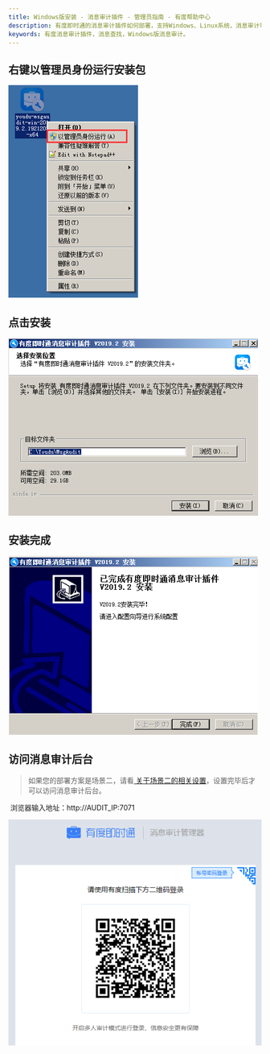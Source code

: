 ```yaml
---
title: Windows版安装 - 消息审计插件 - 管理员指南 - 有度帮助中心
description: 有度即时通的消息审计插件如何部署，支持Windows、Linux系统，消息审计可以用户审计客户端的聊天信息，包括文字、图片、文件。
keywords: 有度消息审计插件，消息查找，Windows版消息审计。
---
```


## 右键以管理员身份运行安装包

![image-20200323150905509](./res/e01_00002/image-20200323150905509.png)

## 点击安装

![image-20200323150934891](./res/e01_00002/image-20200323150934891.png)

## 安装完成

![image-20200323152428391](./res/e01_00002/image-20200323152428391.png)



## 访问消息审计后台

> 如果您的部署方案是场景二，请看[ 关于场景二的相关设置](e01_00004.md)，设置完毕后才可以访问消息审计后台。

​		浏览器输入地址：http://AUDIT_IP:7071

![image-20201120193104106](res/e01_00002/image-20201120193104106.png)